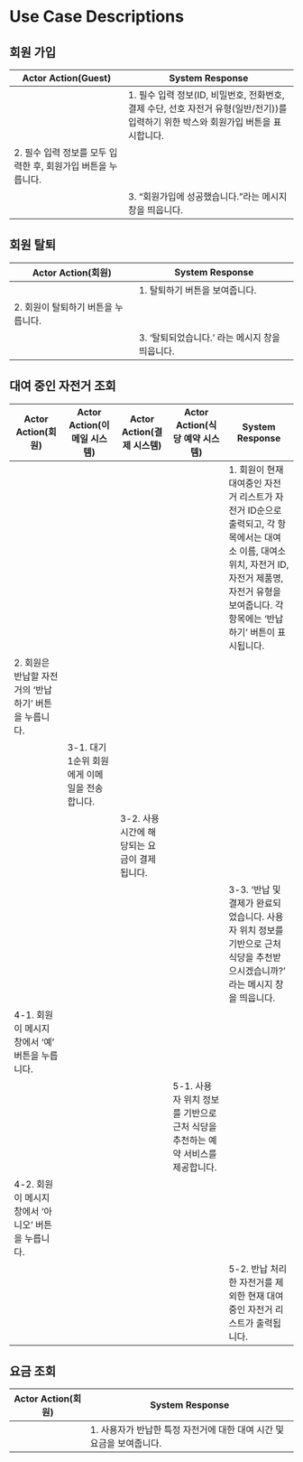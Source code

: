 # Use Case Descriptions

## 회원 가입

| Actor Action(Guest)                                           | System Response                                                                                                                      |
| ------------------------------------------------------------- | ------------------------------------------------------------------------------------------------------------------------------------ |
|                                                               | 1. 필수 입력 정보(ID, 비밀번호, 전화번호, 결제 수단, 선호 자전거 유형(일반/전기))를 입력하기 위한 박스와 회원가입 버튼을 표시합니다. |
| 2. 필수 입력 정보를 모두 입력한 후, 회원가입 버튼을 누릅니다. |                                                                                                                                      |
|                                                               | 3. “회원가입에 성공했습니다.”라는 메시지 창을 띄웁니다.                                                                              |

## 회원 탈퇴

| Actor Action(회원)                  | System Response                                 |
| ----------------------------------- | ----------------------------------------------- |
|                                     | 1. 탈퇴하기 버튼을 보여줍니다.                  |
| 2. 회원이 탈퇴하기 버튼을 누릅니다. |                                                 |
|                                     | 3. ‘탈퇴되었습니다.’ 라는 메시지 창을 띄웁니다. |

## 대여 중인 자전거 조회

| Actor Action(회원)                                    | Actor Action(이메일 시스템)                   | Actor Action(결제 시스템)                   | Actor Action(식당 예약 시스템)                                                  | System Response                                                                                                                                                                                         |
| ----------------------------------------------------- | --------------------------------------------- | ------------------------------------------- | ------------------------------------------------------------------------------- | ------------------------------------------------------------------------------------------------------------------------------------------------------------------------------------------------------- |
|                                                       |                                               |                                             |                                                                                 | 1. 회원이 현재 대여중인 자전거 리스트가 자전거 ID순으로 출력되고, 각 항목에서는 대여소 이름, 대여소 위치, 자전거 ID, 자전거 제품명, 자전거 유형을 보여줍니다. 각 항목에는 ‘반납하기’ 버튼이 표시됩니다. |
| 2. 회원은 반납할 자전거의 ‘반납하기’ 버튼을 누릅니다. |                                               |                                             |                                                                                 |                                                                                                                                                                                                         |
|                                                       | 3-1. 대기 1순위 회원에게 이메일을 전송합니다. |                                             |                                                                                 |                                                                                                                                                                                                         |
|                                                       |                                               | 3-2. 사용시간에 해당되는 요금이 결제됩니다. |                                                                                 |                                                                                                                                                                                                         |
|                                                       |                                               |                                             |                                                                                 | 3-3. ‘반납 및 결제가 완료되었습니다. 사용자 위치 정보를 기반으로 근처 식당을 추천받으시겠습니까?’ 라는 메시지 창을 띄웁니다.                                                                            |
| 4-1. 회원이 메시지 창에서 ‘예’ 버튼을 누릅니다.       |                                               |                                             |                                                                                 |                                                                                                                                                                                                         |
|                                                       |                                               |                                             | 5-1. 사용자 위치 정보를 기반으로 근처 식당을 추천하는 예약 서비스를 제공합니다. |                                                                                                                                                                                                         |
| 4-2. 회원이 메시지 창에서 ‘아니오’ 버튼을 누릅니다.   |                                               |                                             |                                                                                 |                                                                                                                                                                                                         |
|                                                       |                                               |                                             |                                                                                 | 5-2. 반납 처리한 자전거를 제외한 현재 대여중인 자전거 리스트가 출력됩니다.                                                                                                                              |

## 요금 조회

| Actor Action(회원) | System Response                                                       |
| ------------------ | --------------------------------------------------------------------- |
|                    | 1. 사용자가 반납한 특정 자전거에 대한 대여 시간 및 요금을 보여줍니다. |
